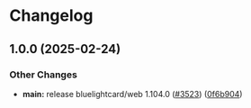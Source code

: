 # Changelog

## 1.0.0 (2025-02-24)


### Other Changes

* **main:** release bluelightcard/web 1.104.0 ([#3523](https://github.com/Harshit-Git07/BlueLightCard/issues/3523)) ([0f6b904](https://github.com/Harshit-Git07/BlueLightCard/commit/0f6b9049186c401c328afdfa95faebfc4407fac1))
